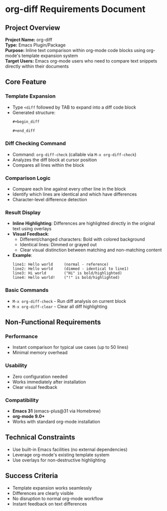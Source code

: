 # org-diff Requirements Document

## Project Overview

**Project Name:** org-diff  
**Type:** Emacs Plugin/Package  
**Purpose:** Inline text comparison within org-mode code blocks using org-mode's template expansion system  
**Target Users:** Emacs org-mode users who need to compare text snippets directly within their documents

## Core Feature

### Template Expansion
- Type `<diff` followed by TAB to expand into a diff code block
- Generated structure:
  ```org
  #+begin_diff
  
  #+end_diff
  ```

### Diff Checking Command
- Command: `org-diff-check` (callable via `M-x org-diff-check`)
- Analyzes the diff block at cursor position
- Compares all lines within the block

### Comparison Logic
- Compare each line against every other line in the block
- Identify which lines are identical and which have differences
- Character-level difference detection

### Result Display
- **Inline Highlighting**: Differences are highlighted directly in the original text using overlays
- **Visual Feedback**:
  - Different/changed characters: Bold with colored background
  - Identical lines: Dimmed or grayed out
  - Clear visual distinction between matching and non-matching content
- **Example**:
  ```
  line1: Hello world     (normal - reference)
  line2: Hello world     (dimmed - identical to line1)
  line3: Hi world        ("Hi" is bold/highlighted)
  line4: Hello world!    ("!" is bold/highlighted)
  ```

### Basic Commands
- `M-x org-diff-check` - Run diff analysis on current block
- `M-x org-diff-clear` - Clear all diff highlighting

## Non-Functional Requirements

### Performance
- Instant comparison for typical use cases (up to 50 lines)
- Minimal memory overhead

### Usability
- Zero configuration needed
- Works immediately after installation
- Clear visual feedback

### Compatibility
- **Emacs 31** (emacs-plus@31 via Homebrew)
- **org-mode 9.0+**
- Works with standard org-mode installation

## Technical Constraints
- Use built-in Emacs facilities (no external dependencies)
- Leverage org-mode's existing template system
- Use overlays for non-destructive highlighting

## Success Criteria
- Template expansion works seamlessly
- Differences are clearly visible
- No disruption to normal org-mode workflow
- Instant feedback on text differences